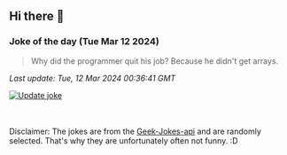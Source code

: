 ## Hi there 👋

### Joke of the day (Tue Mar 12 2024)
<!-- joke -->
>Why did the programmer quit his job? Because he didn't get arrays.
<!-- /joke -->

*Last update: Tue, 12 Mar 2024 00:36:41 GMT*

[![Update joke](https://github.com/nclskfm/nclskfm/actions/workflows/joke.yml/badge.svg)](https://github.com/nclskfm/nclskfm/actions/workflows/joke.yml)

<br><br>
Disclaimer: The jokes are from the [Geek-Jokes-api](https://github.com/sameerkumar18/geek-joke-api) and are randomly selected. That's why they are unfortunately often not funny. :D
